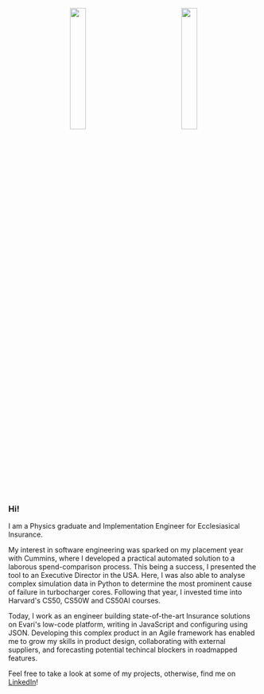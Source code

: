 <p align="center">
  <img src="https://github.com/user-attachments/assets/7d414615-3cdd-443a-a3bd-363655bffd03" class="img-responsive" style="width:25%;">
  &nbsp;
  &nbsp;
  &nbsp;
  &nbsp;
  &nbsp;
  &nbsp;
  &nbsp;
  &nbsp;
  &nbsp;
  &nbsp;
  &nbsp;
  &nbsp;
  <img src="https://github.com/user-attachments/assets/6a1406f3-61e3-4616-8458-61a7f9167dae" class="img-responsive" style="width:25%;">
</p>

### Hi!

I am a Physics graduate and Implementation Engineer for Ecclesiasical Insurance.

My interest in software engineering was sparked on my placement year with Cummins, where I developed a practical automated solution to a laborous spend-comparison process. This being a success, I presented the tool to an Executive Director in the USA. Here, I was also able to analyse complex simulation data in Python to determine the most prominent cause of failure in turbocharger cores. Following that year, I invested time into Harvard's CS50, CS50W and CS50AI courses.

Today, I work as an engineer building state-of-the-art Insurance solutions on Evari's low-code platform, writing in JavaScript and configuring using JSON. Developing this complex product in an Agile framework has enabled me to grow my skills in product design, collaborating with external suppliers, and forecasting potential techincal blockers in roadmapped features.

Feel free to take a look at some of my projects, otherwise, find me on [LinkedIn](https://www.linkedin.com/in/joe-lambon/)!

<!---
JosephLambon/JosephLambon is a ✨ special ✨ repository because its `README.md` (this file) appears on your GitHub profile.
You can click the Preview link to take a look at your changes.
--->
